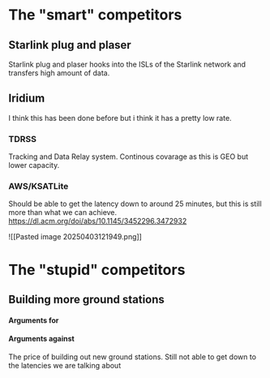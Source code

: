 
# The "smart" competitors

## Starlink plug and plaser
Starlink plug and plaser hooks into the ISLs of the Starlink network and transfers high amount of data.

## Iridium 
I think this has been done before but i think it has a pretty low rate. 

### TDRSS 
Tracking and Data Relay system. 
Continous covarage as this is GEO but lower capacity. 

### AWS/KSATLite
Should be able to get the latency down to around 25 minutes, but this is still more than what we can achieve. 
https://dl.acm.org/doi/abs/10.1145/3452296.3472932

![[Pasted image 20250403121949.png]]


# The "stupid" competitors
## Building more ground stations
#### Arguments for

#### Arguments against
The price of building out new ground stations. 
Still not able to get down to the latencies we are talking about





